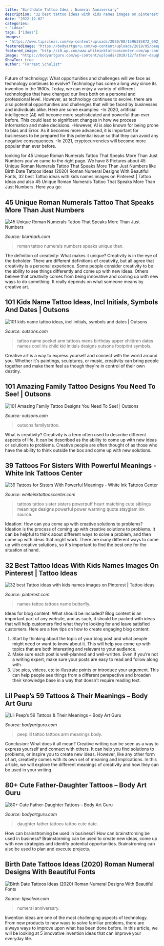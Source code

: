 ```yaml
---
title: "Birthdate Tattoo Idea : Numeral Anniversary"
description: "32 best tattoo ideas with kids names images on pinterest"
date: "2022-12-02"
categories:
- "ideas"
tags: ["ideas"]
images:
- "https://www.tipsclear.com/wp-content/uploads/2020/08/1596385872_692_250-Birth-Date-Tattoos-Ideas-2020-Roman-Numeral-Designs-With.jpg"
featuredImage: "https://bodyartguru.com/wp-content/uploads/2019/05/peep-Lil-Peep-tattoo.jpg"
featured_image: "http://i0.wp.com/www.whiteinktattooscenter.com/wp-content/uploads/2016/12/powerpuff-girls-sister-tattoo-art.jpg?fit=620%2C620"
image: "https://bodyartguru.com/wp-content/uploads/2019/12/father-daughter-tattoos-67.jpg"
ShowToc: true
author: "Forrest Schulist"
---
```



Future of technology: What opportunities and challenges will we face as technology continues to evolve?
Technology has come a long way since its invention in the 1800s. Today, we can enjoy a variety of different technologies that have changed our lives both on a personal and professional level. However, as technology continues to evolve, there are also potential opportunities and challenges that will be faced by businesses and individuals alike. Here are some examples: 
-In 2020, artificial intelligence (AI) will become more sophisticated and powerful than ever before. This could lead to significant changes in how we process information and make decisions. 
-However, AI is also known for being prone to bias and Error. As it becomes more advanced, it is important for businesses to be prepared for this potential issue so that they can avoid any negative consequences. 
-In 2021, cryptocurrencies will become more popular than ever before.

	

		
looking for 45 Unique Roman Numerals Tattoo That Speaks More Than Just Numbers you've came to the right page. We have 8 Pictures about 45 Unique Roman Numerals Tattoo That Speaks More Than Just Numbers like Birth Date Tattoos Ideas (2020) Roman Numeral Designs With Beautiful Fonts, 32 best Tattoo ideas with kids names images on Pinterest | Tattoo ideas and also 45 Unique Roman Numerals Tattoo That Speaks More Than Just Numbers. Here you go:
		
    
## 45 Unique Roman Numerals Tattoo That Speaks More Than Just Numbers

<img loading=lazy src="http://www.blurmark.com/wp-content/uploads/2017/06/Beautiful-Roman-Numerals-Tattoo.jpg" onerror="this.onerror=null;this.src='https://tse3.mm.bing.net/th?id=OIP.tLi8qGr2FNGcBt4T5wPKKAHaFj&amp;pid=15.1';" alt="45 Unique Roman Numerals Tattoo That Speaks More Than Just Numbers">

_Source: blurmark.com_

>roman tattoo numerals numbers speaks unique than. 

	

The definition of creativity: What makes it unique?
Creativity is in the eye of the beholder. There are different definitions of creativity, but all agree that creativity is a personal experience. Some people consider creativity to be the ability to see things differently and come up with new ideas. Others believe that creativity comes from being innovative and coming up with new ways to do something. It really depends on what someone means by creative art.

    
## 101 Kids Name Tattoo Ideas, Incl Initials, Symbols And Dates | Outsons

<img loading=lazy src="https://outsons.com/wp-content/uploads/2018/09/kids-name-iris-pocket-watch-with-calender-birthday-mens-upper-arm-tattoo.jpg" onerror="this.onerror=null;this.src='https://tse3.mm.bing.net/th?id=OIP._SA7Bdmo2HhWerMmhfBt1gHaHa&amp;pid=15.1';" alt="101 kids name tattoo ideas, incl initials, symbols and dates | Outsons">

_Source: outsons.com_

>tattoo name pocket arm tattoos mens birthday upper children dates names cool iris child kid initials designs outsons footprint symbols. 

	

Creative art is a way to express yourself and connect with the world around you. Whether it's paintings, sculptures, or music, creativity can bring people together and make them feel as though they're in control of their own destiny.

    
## 101 Amazing Family Tattoo Designs You Need To See! | Outsons

<img loading=lazy src="https://outsons.com/wp-content/uploads/2019/12/2019-12-29-03.59.26-2209082412709650928_familytattoo-1024x1024.jpg" onerror="this.onerror=null;this.src='https://tse3.mm.bing.net/th?id=OIP.DW_BUqZ5XT3z9pzkl_o8TwHaHa&amp;pid=15.1';" alt="101 Amazing Family Tattoo Designs You Need To See! | Outsons">

_Source: outsons.com_

>outsons familytattoo. 

	

What is creativity?
Creativity is a term often used to describe different aspects of life. It can be described as the ability to come up with new ideas or solutions to problems. Creative people are often thought of as those who have the ability to think outside the box and come up with new solutions.

    
## 39 Tattoos For Sisters With Powerful Meanings - White Ink Tattoos Center

<img loading=lazy src="http://i0.wp.com/www.whiteinktattooscenter.com/wp-content/uploads/2016/12/powerpuff-girls-sister-tattoo-art.jpg?fit=620%2C620" onerror="this.onerror=null;this.src='https://tse1.mm.bing.net/th?id=OIP.Ylg4HBHVErqXmb28JSt2iQHaHa&amp;pid=15.1';" alt="39 Tattoos for Sisters With Powerful Meanings - White Ink Tattoos Center">

_Source: whiteinktattooscenter.com_

>tattoos tattoo sister sisters powerpuff heart matching cute siblings meanings designs powerful power warming quote stayglam ink source. 

	

Ideation: How can you come up with creative solutions to problems?
Ideation is the process of coming up with creative solutions to problems. It can be helpful to think about different ways to solve a problem, and then come up with ideas that might work. There are many different ways to come up with creative solutions, so it's important to find the best one for the situation at hand.

    
## 32 Best Tattoo Ideas With Kids Names Images On Pinterest | Tattoo Ideas

<img loading=lazy src="https://i.pinimg.com/736x/f4/4a/57/f44a57140694f81c0245944a77e2a9c0--butterfly-tattoos-with-names-tattoos-with-kids-names.jpg" onerror="this.onerror=null;this.src='https://tse3.mm.bing.net/th?id=OIP.QNPlCrzWrCvM9ooACj989wHaLH&amp;pid=15.1';" alt="32 best Tattoo ideas with kids names images on Pinterest | Tattoo ideas">

_Source: pinterest.com_

>names tattoo tattoos name butterfly. 

	

Ideas for blog content: What should be included?
Blog content is an important part of any website, and as such, it should be packed with ideas that will help customers find what they're looking for and leave satisfied customers. Here are a few tips on how to create engaging blog content:
1. Start by thinking about the topic of your blog post and what people might need or want to know about it. This will help you come up with topics that are both interesting and relevant to your audience. 
2. Make sure each post is well-planned and well-written. Even if you're not a writing expert, make sure your posts are easy to read and follow along with. 
3. Use pics, videos, etc to illustrate points or introduce your argument. This can help people see things from a different perspective and broaden their knowledge base in a way that doesn't require reading text. 

    
## Lil Peep’s 59 Tattoos &amp; Their Meanings – Body Art Guru

<img loading=lazy src="https://bodyartguru.com/wp-content/uploads/2019/05/peep-Lil-Peep-tattoo.jpg" onerror="this.onerror=null;this.src='https://tse2.mm.bing.net/th?id=OIP.a8RrL192gdeBAmHd9jyCpwHaKs&amp;pid=15.1';" alt="Lil Peep’s 59 Tattoos &amp; Their Meanings – Body Art Guru">

_Source: bodyartguru.com_

>peep lil tattoo tattoos arm meanings body. 

	

Conclusion: What does it all mean?
Creative writing can be seen as a way to express yourself and connect with others. It can help you find solutions to problems, or inspire you to create new ideas. However, like any other form of art, creativity comes with its own set of meaning and implications. In this article, we will explore the different meanings of creativity and how they can be used in your writing.

    
## 80+ Cute Father-Daughter Tattoos – Body Art Guru

<img loading=lazy src="https://bodyartguru.com/wp-content/uploads/2019/12/father-daughter-tattoos-67.jpg" onerror="this.onerror=null;this.src='https://tse3.mm.bing.net/th?id=OIP.JJF45kYMoMzORbONglmhCwHaHa&amp;pid=15.1';" alt="80+ Cute Father-Daughter Tattoos – Body Art Guru">

_Source: bodyartguru.com_

>daughter father tattoos tattoo cute date. 

	

How can brainstroming be used in business?
How can brainstroming be used in business? Brainstorming can be used to create new ideas, come up with new strategies and identify potential opportunities. Brainstroming can also be used to plan and execute projects.

    
## Birth Date Tattoos Ideas (2020) Roman Numeral Designs With Beautiful Fonts

<img loading=lazy src="https://www.tipsclear.com/wp-content/uploads/2020/08/1596385872_692_250-Birth-Date-Tattoos-Ideas-2020-Roman-Numeral-Designs-With.jpg" onerror="this.onerror=null;this.src='https://tse4.mm.bing.net/th?id=OIP.7Xw3vkwyz7qVkDewcnhlYgHaG6&amp;pid=15.1';" alt="Birth Date Tattoos Ideas (2020) Roman Numeral Designs With Beautiful Fonts">

_Source: tipsclear.com_

>numeral anniversary. 

	

Invention ideas are one of the most challenging aspects of technology. From new products to new ways to solve familiar problems, there are always ways to improve upon what has been done before. In this article, we will be looking at 5 innovative invention ideas that can improve your everyday life.

